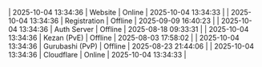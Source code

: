 | 2025-10-04 13:34:36 | Website | Online | 2025-10-04 13:34:33 |
| 2025-10-04 13:34:36 | Registration | Offline | 2025-09-09 16:40:23 |
| 2025-10-04 13:34:36 | Auth Server | Offline | 2025-08-18 09:33:31 |
| 2025-10-04 13:34:36 | Kezan (PvE) | Offline | 2025-08-03 17:58:02 |
| 2025-10-04 13:34:36 | Gurubashi (PvP) | Offline | 2025-08-23 21:44:06 |
| 2025-10-04 13:34:36 | Cloudflare | Online | 2025-10-04 13:34:33 |

